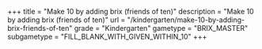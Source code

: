 +++
title = "Make 10 by adding brix (friends of ten)"
description = "Make 10 by adding brix (friends of ten)"
url = "/kindergarten/make-10-by-adding-brix-friends-of-ten"
grade = "Kindergarten"
gametype = "BRIX_MASTER"
subgametype = "FILL_BLANK_WITH_GIVEN_WITHIN_10"
+++